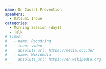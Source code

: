 ```yaml
---
name: On Causal Prevention
speakers:
  - Katsumi Inoue
categories:
  - Morning Session (day1)
  - Talk
# links:
#   - name: Recodring
#     icon: video
#     absolute_url: https://media.ccc.de/
#   - name: Wikipedia
#     absolute_url: https://en.wikipedia.org
---
```


